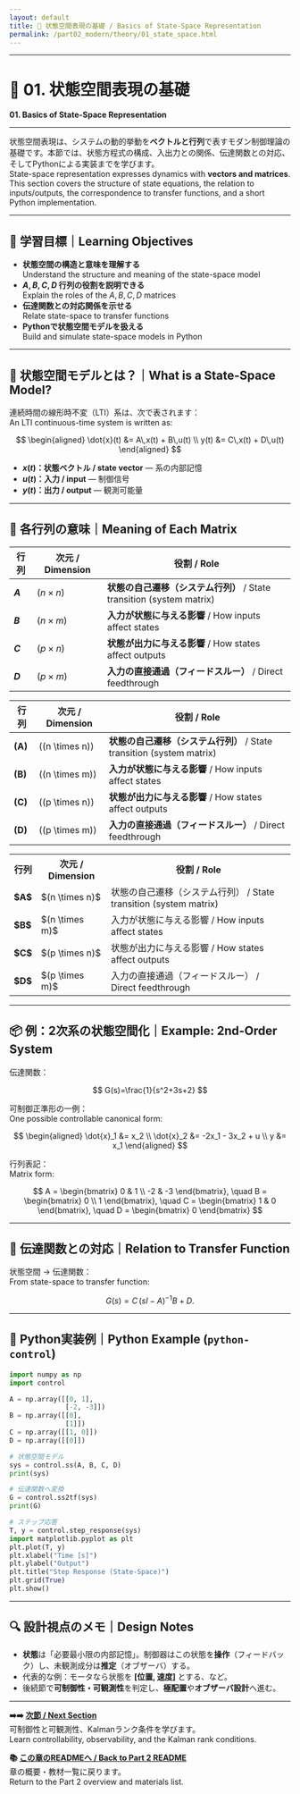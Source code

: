 ```yaml
---
layout: default
title: 🧮 状態空間表現の基礎 / Basics of State-Space Representation
permalink: /part02_modern/theory/01_state_space.html
---
```


---

# 🧮 01. 状態空間表現の基礎  
**01. Basics of State-Space Representation**

---

状態空間表現は、システムの動的挙動を**ベクトルと行列**で表すモダン制御理論の基礎です。本節では、状態方程式の構成、入出力との関係、伝達関数との対応、そしてPythonによる実装までを学びます。  
State-space representation expresses dynamics with **vectors and matrices**. This section covers the structure of state equations, the relation to inputs/outputs, the correspondence to transfer functions, and a short Python implementation.

---

## 🎯 学習目標｜Learning Objectives
- **状態空間の構造と意味を理解する**  
  Understand the structure and meaning of the state-space model  
- **$A,B,C,D$ 行列の役割を説明できる**  
  Explain the roles of the $A,B,C,D$ matrices  
- **伝達関数との対応関係を示せる**  
  Relate state-space to transfer functions  
- **Pythonで状態空間モデルを扱える**  
  Build and simulate state-space models in Python

---

## 📘 状態空間モデルとは？｜What is a State-Space Model?
連続時間の線形時不変（LTI）系は、次で表されます：  
An LTI continuous-time system is written as:

$$
\begin{aligned}
\dot{x}(t) &= A\,x(t) + B\,u(t) \\
y(t) &= C\,x(t) + D\,u(t)
\end{aligned}
$$

- **$x(t)$：状態ベクトル / state vector** — 系の内部記憶  
- **$u(t)$：入力 / input** — 制御信号  
- **$y(t)$：出力 / output** — 観測可能量

---

## 🧠 各行列の意味｜Meaning of Each Matrix
| 行列 | 次元 / Dimension | 役割 / Role |
|---|---|---|
| **$A$** | $(n \times n)$ | **状態の自己遷移（システム行列）** / State transition (system matrix) |
| **$B$** | $(n \times m)$ | **入力が状態に与える影響** / How inputs affect states |
| **$C$** | $(p \times n)$ | **状態が出力に与える影響** / How states affect outputs |
| **$D$** | $(p \times m)$ | **入力の直接通過（フィードスルー）** / Direct feedthrough |

| 行列 | 次元 / Dimension | 役割 / Role |
|---|---|---|
| **\(A\)** | \((n \times n)\) | **状態の自己遷移（システム行列）** / State transition (system matrix) |
| **\(B\)** | \((n \times m)\) | **入力が状態に与える影響** / How inputs affect states |
| **\(C\)** | \((p \times n)\) | **状態が出力に与える影響** / How states affect outputs |
| **\(D\)** | \((p \times m)\) | **入力の直接通過（フィードスルー）** / Direct feedthrough |

<table>
<tr><th>行列</th><th>次元 / Dimension</th><th>役割 / Role</th></tr>
<tr><td><b>$A$</b></td><td>$(n \times n)$</td><td>状態の自己遷移（システム行列） / State transition (system matrix)</td></tr>
<tr><td><b>$B$</b></td><td>$(n \times m)$</td><td>入力が状態に与える影響 / How inputs affect states</td></tr>
<tr><td><b>$C$</b></td><td>$(p \times n)$</td><td>状態が出力に与える影響 / How states affect outputs</td></tr>
<tr><td><b>$D$</b></td><td>$(p \times m)$</td><td>入力の直接通過（フィードスルー） / Direct feedthrough</td></tr>
</table>

---

## 📦 例：2次系の状態空間化｜Example: 2nd-Order System
伝達関数：

$$
G(s)=\frac{1}{s^2+3s+2}
$$

可制御正準形の一例：  
One possible controllable canonical form:

$$
\begin{aligned}
\dot{x}_1 &= x_2 \\
\dot{x}_2 &= -2x_1 - 3x_2 + u \\
y &= x_1
\end{aligned}
$$

行列表記：  
Matrix form:

$$
A = \begin{bmatrix}
0 & 1 \\
-2 & -3
\end{bmatrix}, \quad
B = \begin{bmatrix}
0 \\
1
\end{bmatrix}, \quad
C = \begin{bmatrix}
1 & 0
\end{bmatrix}, \quad
D = \begin{bmatrix}
0
\end{bmatrix}
$$

---

## 🔁 伝達関数との対応｜Relation to Transfer Function
状態空間 $\rightarrow$ 伝達関数：  
From state-space to transfer function:

$$
G(s)=C\,(sI-A)^{-1}B + D.
$$

---

## 🔧 Python実装例｜Python Example (`python-control`)
```python
import numpy as np
import control

A = np.array([[0, 1],
              [-2, -3]])
B = np.array([[0],
              [1]])
C = np.array([[1, 0]])
D = np.array([[0]])

# 状態空間モデル
sys = control.ss(A, B, C, D)
print(sys)

# 伝達関数へ変換
G = control.ss2tf(sys)
print(G)

# ステップ応答
T, y = control.step_response(sys)
import matplotlib.pyplot as plt
plt.plot(T, y)
plt.xlabel("Time [s]")
plt.ylabel("Output")
plt.title("Step Response (State-Space)")
plt.grid(True)
plt.show()
```

---

## 🔍 設計視点のメモ｜Design Notes
- **状態**は「必要最小限の内部記憶」。制御器はこの状態を**操作**（フィードバック）し、未観測成分は**推定**（オブザーバ）する。  
- 代表的な例：モータなら状態を **[位置, 速度]** とする、など。  
- 後続節で**可制御性・可観測性**を判定し、**極配置**や**オブザーバ設計**へ進む。

---

**➡️➡️ [次節 / Next Section](https://samizo-aitl.github.io/EduController/part02_modern/theory/02_controllability.html)**  
可制御性と可観測性、Kalmanランク条件を学びます。  
Learn controllability, observability, and the Kalman rank conditions.

**📚 [この章のREADMEへ / Back to Part 2 README](https://samizo-aitl.github.io/EduController/part02_modern/README.html)**  
章の概要・教材一覧に戻ります。  
Return to the Part 2 overview and materials list.
